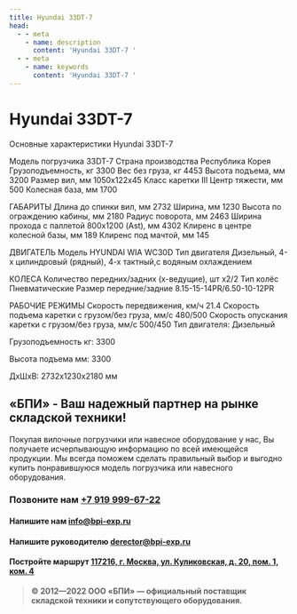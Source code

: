 ```yaml
---
title: Hyundai 33DT-7
head:
  - - meta
    - name: description
      content: 'Hyundai 33DT-7 '
  - - meta
    - name: keywords 
      content: 'Hyundai 33DT-7 '
---
```


# Hyundai 33DT-7
Основные характеристики Hyundai 33DT-7

Модель погрузчика
33DT-7
Страна производства
Республика Корея
Грузоподъемность, кг
3300
Вес без груза, кг
4453
Высота подъема, мм
3200
Размер вил, мм
1050х122х45
Класс каретки
III
Центр тяжести, мм
500
Колесная база, мм
1700

ГАБАРИТЫ
Длина до спинки вил, мм
2732
Ширина, мм
1230
Высота по ограждению кабины, мм
2180
Радиус поворота, мм
2463
Ширина прохода с паллетой 800х1200 (Ast), мм
4302
Клиренс в центре колесной базы, мм
189
Клиренс под мачтой, мм
145

ДВИГАТЕЛЬ
Модель
HYUNDAI WIA WC30D
Тип двигателя
Дизельный, 4-x цилиндровый (рядный), 4-х тактный,с водяным охлаждением

КОЛЕСА
Количество передних/задних (х-ведущие), шт
х2/2
Тип колёс
Пневматические
Размер передние/задние
8.15-15-14PR/6.50-10-12PR

РАБОЧИЕ РЕЖИМЫ
Скорость передвижения, км/ч
21.4
Скорость подъема каретки с грузом/без груза, мм/с
480/500
Скорость опускания каретки с грузом/без груза, мм/с
500/450
Тип двигателя: Дизельный

Грузоподъемность кг: 3300

Высота подъема мм: 3300

ДxШxВ: 2732x1230x2180 мм







## «БПИ» - Ваш надежный партнер на рынке складской техники!

Покупая вилочные погрузчики или навесное оборудование у нас, Вы получаете исчерпывающую информацию по всей имеющейся продукции. Мы всегда поможем сделать правильный выбор и выгодно купить понравившуюся модель погрузчика или навесного оборудования.


### Позвоните нам <a href="tel:+79199996722">+7 919 999-67-22</a>

#### Напишите нам <a href="mailto:info@bpi-exp.ru">info@bpi-exp.ru</a>

#### Напишите руководителю <a href="mailto:derector@bpi-exp.ru">derector@bpi-exp.ru</a>

#### Постройте маршрут <a href="https://yandex.ru/maps/213/moscow/?from=api-maps&ll=37.560718%2C55.567506&mode=routes&origin=jsapi_2_1_79&rtext=~55.567988%2C37.560664&rtt=mt&ruri=~&z=19">117216, г. Москва, ул. Куликовская, д. 20, пом. 1, ком. 4</a>

> **© 2012—2022 ООО «БПИ» — официальный поставщик складской техники и сопутствующего оборудования.**
